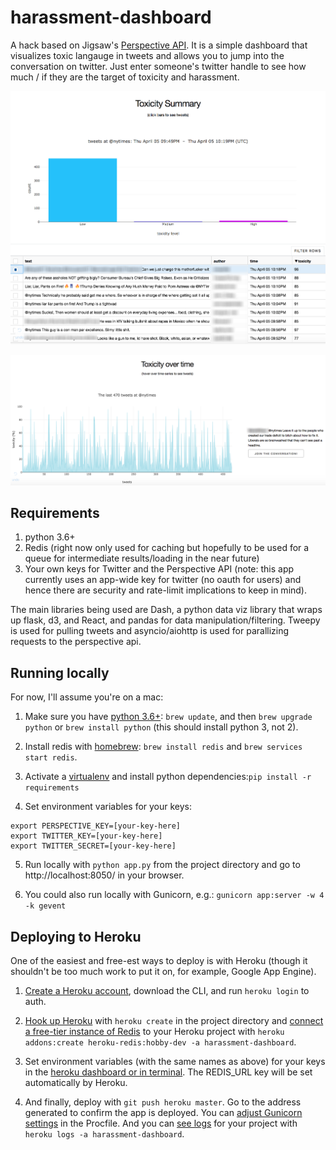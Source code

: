 
# harassment-dashboard

A hack based on Jigsaw's [Perspective API](https://www.perspectiveapi.com).  It is a simple dashboard that visualizes toxic langauge in tweets and allows you to jump into the conversation on twitter.  Just enter someone's twitter handle to see how much / if they are the target of toxicity and harassment.

![Alt text](/images/toxicity-summary-image-obfuscated.png?raw=true "Toxicity Summary")


![Alt text](/images/toxicity-over-time-image-obfuscated.png?raw=true "Toxicity over time")

## Requirements

1. python 3.6+
2. Redis (right now only used for caching but hopefully to be used for a queue for intermediate results/loading in the near future)
3. Your own keys for Twitter and the Perspective API (note: this app currently uses an app-wide key for twitter (no oauth for users) and hence there are security and rate-limit implications to keep in mind).

The main libraries being used are Dash, a python data viz library that wraps up flask, d3, and React, and pandas for data manipulation/filtering.  Tweepy is used for pulling tweets and asyncio/aiohttp is used for parallizing requests to the perspective api.

## Running locally

For now, I'll assume you're on a mac:

1. Make sure you have [python 3.6+](http://docs.python-guide.org/en/latest/starting/install3/osx/): `brew update`, and then `brew upgrade python` or `brew install python` (this should install python 3, not 2).

2. Install redis with [homebrew](https://medium.com/@petehouston/install-and-config-redis-on-mac-os-x-via-homebrew-eb8df9a4f298): `brew install redis` and `brew services start redis`.

3. Activate a [virtualenv](https://packaging.python.org/guides/installing-using-pip-and-virtualenv/) and install python dependencies:`pip install -r requirements`

4. Set environment variables for your keys: 

```
export PERSPECTIVE_KEY=[your-key-here]
export TWITTER_KEY=[your-key-here]
export TWITTER_SECRET=[your-key-here]
```

5. Run locally with `python app.py` from the project directory and go to http://localhost:8050/ in your browser.

6. You could also run locally with Gunicorn, e.g.: `gunicorn app:server -w 4 -k gevent`

## Deploying to Heroku

One of the easiest and free-est ways to deploy is with Heroku (though it shouldn't be too much work to put it on, for example, Google App Engine).

1. [Create a Heroku account](https://devcenter.heroku.com/articles/getting-started-with-python#set-up), download the CLI, and run `heroku login` to auth.

2. [Hook up Heroku](https://devcenter.heroku.com/articles/getting-started-with-python#deploy-the-app) with `heroku create` in the project directory and [connect a free-tier instance of Redis](https://devcenter.heroku.com/articles/heroku-redis) to your Heroku project with `heroku addons:create heroku-redis:hobby-dev -a harassment-dashboard`.

3. Set environment variables (with the same names as above) for your keys in the [heroku dashboard or in terminal](https://medium.com/taqtilebr/managing-herokus-app-environment-variables-d13fd99610b).  The REDIS_URL key will be set automatically by Heroku.

4. And finally, deploy with `git push heroku master`.  Go to the address generated to confirm the app is deployed.  You can [adjust Gunicorn settings](https://devcenter.heroku.com/articles/python-gunicorn) in the Procfile. And you can [see logs](https://devcenter.heroku.com/articles/logging) for your project with `heroku logs -a harassment-dashboard`.

